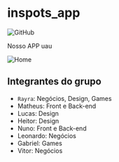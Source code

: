# inspots_app

![GitHub](https://img.shields.io/github/license/Math2034/inspots_app)

Nosso APP uau

![Home](https://user-images.githubusercontent.com/61693870/199620148-829e3c5a-d2e9-4535-a56d-c35a6b65ad93.png)


## Integrantes do grupo
- `Rayra`: Negócios, Design, Games
- Matheus: Front e Back-end
- Lucas: Design
- Heitor: Design
- Nuno: Front e Back-end
- Leonardo: Negócios
- Gabriel: Games
- Vitor: Negócios
